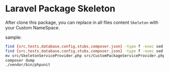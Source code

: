 # Laravel Package Skeleton

After clone this package, you can replace in all files content `Skeleton` with
your Custom NameSpace.

sample:

```bash
find {src,tests,database,config,stubs,composer.json} -type f -exec sed -I '' 's/Skeleton/CustomPackage/g' {} \;
find {src,tests,database,config,stubs,composer.json} -type f -exec sed -I '' 's/skeleton/custom_package/g' {} \;
mv src/SkeletonServiceProvider.php src/CustomPackageServiceProvider.php
composer dump
./vendor/bin/phpunit
```
